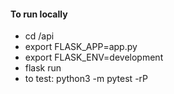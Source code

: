 #### To run locally
* cd /api
* export FLASK_APP=app.py
* export FLASK_ENV=development
* flask run
* to test: python3 -m pytest -rP

